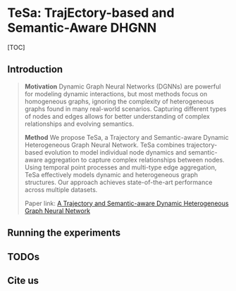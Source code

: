 # TeSa: TrajEctory-based and Semantic-Aware DHGNN

[TOC]

## Introduction

> **Motivation** Dynamic Graph Neural Networks (DGNNs) are powerful for modeling dynamic interactions, but most methods focus on homogeneous graphs, ignoring the complexity of heterogeneous graphs found in many real-world scenarios. Capturing different types of nodes and edges allows for better understanding of complex relationships and evolving semantics.
> 
> **Method** We propose TeSa, a Trajectory and Semantic-aware Dynamic Heterogeneous Graph Neural Network. TeSa combines trajectory-based evolution to model individual node dynamics and semantic-aware aggregation to capture complex relationships between nodes. Using temporal point processes and multi-type edge aggregation, TeSa effectively models dynamic and heterogeneous graph structures. Our approach achieves state-of-the-art performance across multiple datasets.
> 
> Paper link: [A Trajectory and Semantic-aware Dynamic Heterogeneous Graph Neural Network](https://openreview.net/pdf?id=ZD9811KEYd)

## Running the experiments

## TODOs

## Cite us
